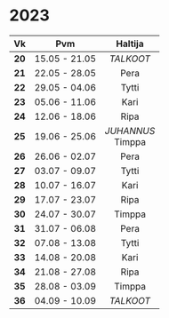 2023
====

|  Vk  | Pvm           | Haltija    |
|:----:|:-------------:|:----------:|
|**20**| 15.05 - 21.05 | *TALKOOT*  |
|**21**| 22.05 - 28.05 | Pera       |
|**22**| 29.05 - 04.06 | Tytti      |
|**23**| 05.06 - 11.06 | Kari       |
|**24**| 12.06 - 18.06 | Ripa       |
|**25**| 19.06 - 25.06 | *JUHANNUS*<br/>Timppa     |
|**26**| 26.06 - 02.07 | Pera       |
|**27**| 03.07 - 09.07 | Tytti      |
|**28**| 10.07 - 16.07 | Kari       |
|**29**| 17.07 - 23.07 | Ripa       |
|**30**| 24.07 - 30.07 | Timppa     |
|**31**| 31.07 - 06.08 | Pera       |
|**32**| 07.08 - 13.08 | Tytti      |
|**33**| 14.08 - 20.08 | Kari       |
|**34**| 21.08 - 27.08 | Ripa       |
|**35**| 28.08 - 03.09 | Timppa     |
|**36**| 04.09 - 10.09 | *TALKOOT*  |
